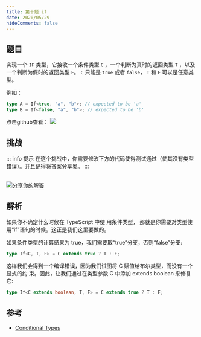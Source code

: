 ```yaml
---
title: 第十题:if
date: 2020/05/29
hideComments: false
---
```


## 题目

实现一个 `IF` 类型，它接收一个条件类型 `C` ，一个判断为真时的返回类型 `T` ，以及一个判断为假时的返回类型 `F`。 `C` 只能是 `true` 或者 `false`， `T` 和 `F` 可以是任意类型。

例如：

```ts
type A = If<true, "a", "b">; // expected to be 'a'
type B = If<false, "a", "b">; // expected to be 'b'
```

<p align='left'>
  点击github查看：

  <a href='https://github.com/W-HanYu/FE-Typescript/blob/master/vuepress/docs/challenge/1.10.if.md'>
    <img src='https://img.shields.io/badge/Github-1.8k+-143?logo=typescript&color=3178C6&logoColor=fff' />
  </a>
</p>

## 挑战

::: info 提示
在这个挑战中，你需要修改下方的代码使得测试通过（使其没有类型错误）。并且记得将答案分享奥。
:::

<CodeBox surl="https://stackblitz.com/edit/typescript-wgcecz?embed=1&file=1.10.if.ts&hideExplorer=1&hideNavigation=1&theme=dark&view=editor" />

<!--info-footer-start--><br> <a href="https://github.com/W-HanYu/FE-Typescript/issues/new?assignees=paiDaXing-web&labels=answer&template=1-10%E5%AE%9E%E7%8E%B0-if.md&title=1-10%E5%AE%9E%E7%8E%B0-if.md" target="_blank"><img src="https://6d78-mxm1923893223-ulteh-1302287111.tcb.qcloud.la/-%E5%88%86%E4%BA%AB%E4%BD%A0%E7%9A%84%E8%A7%A3%E7%AD%94-teal.svg?sign=8bb2a2a3bd2b1cc8f86bfd919d53197e&t=1668143704" alt="分享你的解答"/></a>  <!--info-footer-end-->

## 解析

如果你不确定什么时候在 TypeScript 中使 用条件类型， 那就是你需要对类型使用“if”语句的时候。这正是我们这里要做的。

如果条件类型的计算结果为 true，我们需要取“true”分支，否则“false”分支:

```ts
type If<C, T, F> = C extends true ? T : F;
```

这样我们会得到一个编译错误，因为我们试图将 C 赋值给布尔类型，而没有一个显式的约 束。因此，让我们通过在类型参数 C 中添加 extends boolean 来修复它:

```ts
type If<C extends boolean, T, F> = C extends true ? T : F;
```

## 参考

- [Conditional Types](https://www.typescriptlang.org/docs/handbook/2/conditional-types.html)
